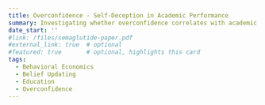 ```yaml
---
title: Overconfidence - Self-Deception in Academic Performance
summary: Investigating whether overconfidence correlates with academic achievement and how signaling one's true ability influences outcomes and beliefs.
date_start: ''
#link: /files/semaglutide-paper.pdf
#external_link: true  # optional
#featured: true       # optional, highlights this card
tags:
  - Behavioral Economics
  - Belief Updating
  - Education
  - Overconfidence
---
```

